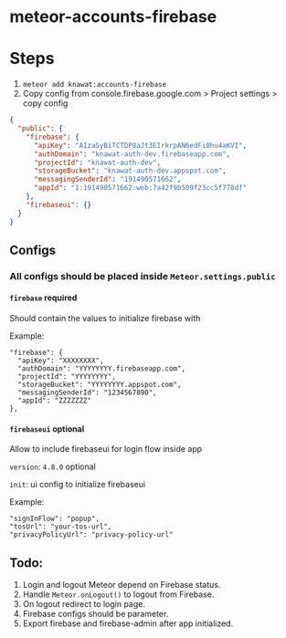 # meteor-accounts-firebase


# Steps

1. `meteor add knawat:accounts-firebase`
2. Copy config from console.firebase.google.com > Project settings > copy config
  ```json
  {
    "public": {
      "firebase": {
        "apiKey": "AIzaSyBiTCTDP8aJt3EIrkrpAN6edFi0hu4aKVI",
        "authDomain": "knawat-auth-dev.firebaseapp.com",
        "projectId": "knawat-auth-dev",
        "storageBucket": "knawat-auth-dev.appspot.com",
        "messagingSenderId": "191490571662",
        "appId": "1:191490571662:web:7a42f9b509f23cc5f778df"
      },
      "firebaseui": {}
    }
  }
  ```

## Configs
### All configs should be placed inside `Meteor.settings.public`

#### `firebase` required
Should contain the values to initialize firebase with

Example:
```
"firebase": {
  "apiKey": "XXXXXXXX",
  "authDomain": "YYYYYYYY.firebaseapp.com",
  "projectId": "YYYYYYYY",
  "storageBucket": "YYYYYYYY.appspot.com",
  "messagingSenderId": "1234567890",
  "appId": "ZZZZZZZ"
},
```

#### `firebaseui` optional
Allow to include firebaseui for login flow inside app

`version`: `4.8.0` optional

`init`: ui config to initialize firebaseui

Example:
```
"signInFlow": "popup",
"tosUrl": "your-tos-url",
"privacyPolicyUrl": "privacy-policy-url"
```

## Todo:
1. Login and logout Meteor depend on Firebase status.
2. Handle `Meteor.onLogout()` to logout from Firebase.
3. On logout redirect to login page.
4. Firebase configs should be parameter.
5. Export firebase and firebase-admin after app initialized.

